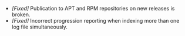 * _[Fixed]_ Publication to APT and RPM repositories on new releases is broken. 
* _[Fixed]_ Incorrect progression reporting when indexing more than one log file simultaneously.